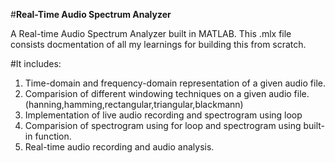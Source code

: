 #**Real-Time Audio Spectrum Analyzer**

A Real-time Audio Spectrum Analyzer built in MATLAB. This .mlx file consists docmentation of all my learnings for building this from scratch.

#It includes:
1. Time-domain and frequency-domain representation of a given audio file.
2. Comparision of different windowing techniques on a given audio file.(hanning,hamming,rectangular,triangular,blackmann)
3. Implementation of live audio recording and spectrogram using loop
4. Comparision of spectrogram using for loop and spectrogram using built-in function.
5. Real-time audio recording and audio analysis.
